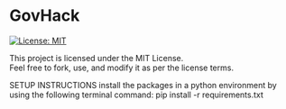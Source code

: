 # GovHack

[![License: MIT](https://img.shields.io/badge/License-MIT-yellow.svg)](https://opensource.org/licenses/MIT)

This project is licensed under the MIT License.  
Feel free to fork, use, and modify it as per the license terms.


SETUP INSTRUCTIONS
install the packages in a python environment by using the following terminal command:
pip install -r requirements.txt

